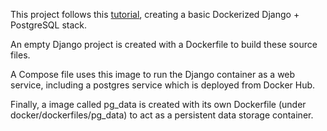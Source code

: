 This project follows this [tutorial](
https://howchoo.com/g/y2y1mtkznda/getting-started-with-docker-compose-and-django), creating a basic Dockerized Django + PostgreSQL stack.

An empty Django project is created with a Dockerfile to build these source files.

A Compose file uses this image to run the Django container as a web service, including a postgres service which is deployed from Docker Hub.

Finally, a image called pg_data is created with its own Dockerfile (under docker/dockerfiles/pg_data) to act as a persistent data storage container. 